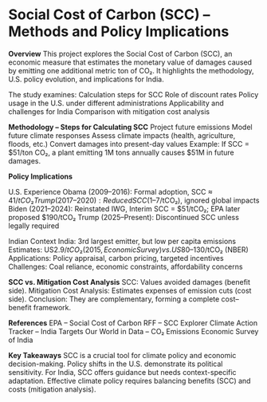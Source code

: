 # Social Cost of Carbon (SCC) – Methods and Policy Implications

**Overview**
This project explores the Social Cost of Carbon (SCC), an economic measure that estimates the monetary value of damages caused by emitting one additional metric ton of CO₂. It highlights the methodology, U.S. policy evolution, and implications for India.

The study examines:
Calculation steps for SCC
Role of discount rates
Policy usage in the U.S. under different administrations
Applicability and challenges for India
Comparison with mitigation cost analysis

**Methodology – Steps for Calculating SCC**
Project future emissions
Model future climate responses
Assess climate impacts (health, agriculture, floods, etc.)
Convert damages into present-day values
Example: If SCC = $51/ton CO₂, a plant emitting 1M tons annually causes $51M in future damages.

**Policy Implications**

U.S. Experience
Obama (2009–2016): Formal adoption, SCC ≈ $41/tCO₂
Trump (2017–2020): Reduced SCC ($1–7/tCO₂), ignored global impacts
Biden (2021–2024): Reinstated IWG, Interim SCC = $51/tCO₂; EPA later proposed $190/tCO₂
Trump (2025–Present): Discontinued SCC unless legally required

Indian Context
India: 3rd largest emitter, but low per capita emissions
Estimates: US$2.9/tCO₂ (2015, Economic Survey) vs. US$80–130/tCO₂ (NBER)
Applications: Policy appraisal, carbon pricing, targeted incentives
Challenges: Coal reliance, economic constraints, affordability concerns

**SCC vs. Mitigation Cost Analysis**
SCC: Values avoided damages (benefit side).
Mitigation Cost Analysis: Estimates expenses of emission cuts (cost side).
Conclusion: They are complementary, forming a complete cost–benefit framework.

**References**
EPA – Social Cost of Carbon
RFF – SCC Explorer
Climate Action Tracker – India Targets
Our World in Data – CO₂ Emissions
Economic Survey of India

**Key Takeaways**
SCC is a crucial tool for climate policy and economic decision-making.
Policy shifts in the U.S. demonstrate its political sensitivity.
For India, SCC offers guidance but needs context-specific adaptation.
Effective climate policy requires balancing benefits (SCC) and costs (mitigation analysis).

